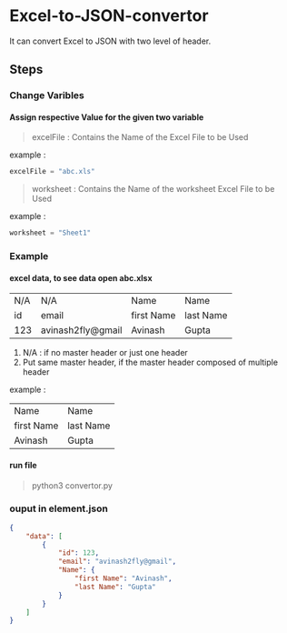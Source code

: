 # Excel-to-JSON-convertor

It can convert Excel to JSON with two level of header.

## Steps

### Change Varibles

#### Assign respective Value for the given two variable

>excelFile : Contains the Name of the Excel File to be Used

example : 

```python
excelFile = "abc.xls"
```

>worksheet : Contains the Name of the worksheet Excel File to be Used

example : 

```python
worksheet = "Sheet1"
```

### Example 

#### excel data, to see data open abc.xlsx

|     |                   |            |           | 
|-----|-------------------|------------|-----------| 
| N/A | N/A               | Name       | Name      | 
| id  | email             | first Name | last Name | 
| 123 | avinash2fly@gmail | Avinash    | Gupta     | 


1) N/A : if no master header or just one header
2) Put same master header, if the master header composed of multiple header

example : 

|            |           | 
|------------|-----------| 
| Name       | Name      | 
| first Name | last Name | 
| Avinash    | Gupta     | 


#### run file
>python3 convertor.py

### ouput in element.json

```json
{
	"data": [
		{
			"id": 123,
			"email": "avinash2fly@gmail",
			"Name": {
				"first Name": "Avinash",
				"last Name": "Gupta"
			}
		}
	]
}
```



